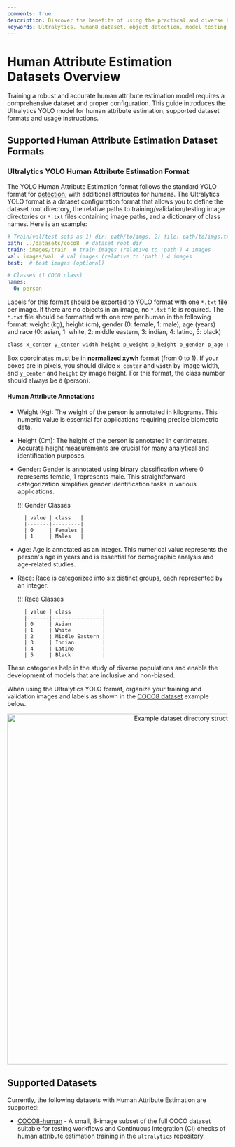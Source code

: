 ```yaml
---
comments: true
description: Discover the benefits of using the practical and diverse human8 dataset for object detection model testing. Learn to configure and use it via Ultralytics HUB and YOLOv8.
keywords: Ultralytics, human8 dataset, object detection, model testing, dataset configuration, detection approaches, sanity check, training pipelines, YOLOv8
---
```


# Human Attribute Estimation Datasets Overview

Training a robust and accurate human attribute estimation model requires a comprehensive dataset and proper configuration. This guide introduces the Ultralytics YOLO model for human attribute estimation, supported dataset formats and usage instructions.


## Supported Human Attribute Estimation Dataset Formats

### Ultralytics YOLO Human Attribute Estimation Format

The YOLO Human Attribute Estimation format follows the standard YOLO format for [detection](../detect/index.md), with additional attributes for humans.
The Ultralytics YOLO format is a dataset configuration format that allows you to define the dataset root directory, the relative paths to training/validation/testing image directories or `*.txt` files containing image paths, and a dictionary of class names. Here is an example:

```yaml
# Train/val/test sets as 1) dir: path/to/imgs, 2) file: path/to/imgs.txt, or 3) list: [path/to/imgs1, path/to/imgs2, ..]
path: ../datasets/coco8  # dataset root dir
train: images/train  # train images (relative to 'path') 4 images
val: images/val  # val images (relative to 'path') 4 images
test:  # test images (optional)

# Classes (1 COCO class)
names:
  0: person
```

Labels for this format should be exported to YOLO format with one `*.txt` file per image. If there are no objects in an image, no `*.txt` file is required. The `*.txt` file should be formatted with one row per human in the following format:
weight (kg), height (cm), gender (0: female, 1: male), age (years) and race (0: asian, 1: white, 2: middle eastern, 3: indian, 4: latino, 5: black)

```bash
class x_center y_center width height p_weight p_height p_gender p_age p_race
```

Box coordinates must be in **normalized xywh** format (from 0 to 1). If your boxes are in pixels, you should divide `x_center` and `width` by image width, and `y_center` and `height` by image height. For this format, the class number should always be `0` (person). 

#### Human Attribute Annotations

- Weight (Kg): The weight of the person is annotated in kilograms. This numeric value is essential for applications requiring precise biometric data.
  
- Height (Cm): The height of the person is annotated in centimeters. Accurate height measurements are crucial for many analytical and identification purposes.
  
- Gender: Gender is annotated using binary classification where 0 represents female, 1 represents male. This straightforward categorization simplifies gender identification tasks in various applications.

    !!! Gender Classes

        | value | class   |
        |-------|---------|
        | 0     | Females |
        | 1     | Males   |
  
- Age: Age is annotated as an integer. This numerical value represents the person's age in years and is essential for demographic analysis and age-related studies.
  
- Race: Race is categorized into six distinct groups, each represented by an integer:

    !!! Race Classes
  
        | value | class          |
        |-------|----------------|
        | 0     | Asian          |
        | 1     | White          |
        | 2     | Middle Eastern |
        | 3     | Indian         |
        | 4     | Latino         |
        | 5     | Black          |

These categories help in the study of diverse populations and enable the development of models that are inclusive and non-biased.

When using the Ultralytics YOLO format, organize your training and validation images and labels as shown in the [COCO8 dataset](../detect/coco8.md) example below.
<p align="center"><img width="800" src="https://github.com/IvorZhu331/ultralytics/assets/26833433/a55ec82d-2bb5-40f9-ac5c-f935e7eb9f07" alt="Example dataset directory structure"></p>

## Supported Datasets

Currently, the following datasets with Human Attribute Estimation are supported:

- [COCO8-human](coco8-human.md) - A small, 8-image subset of the full COCO dataset suitable for testing workflows and Continuous Integration (CI) checks of human attribute estimation training in the `ultralytics` repository.
 

